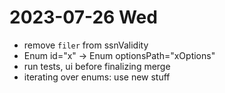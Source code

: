 # 2023-07-26 Wed

- remove `filer` from ssnValidity
- Enum id="x" -> Enum optionsPath="xOptions"
- run tests, ui before finalizing merge
- iterating over enums: use new stuff
